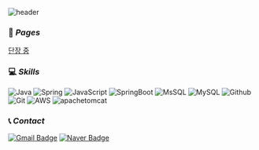 ![header](https://capsule-render.vercel.app/api?type=soft&color=EAEAEA&height=100&section=header&text=Seulhui%20Lee&fontSize=50&fontColor=2B2B2B)

### 💾 _Pages_
[단장 중](https://seul-pace.github.io/)

### 💻 _Skills_

![Java](https://img.shields.io/badge/java-007396?style=for-the-badge&logo=java&logoColor=white) ![Spring](https://img.shields.io/badge/Spring-6DB33F.svg?&style=for-the-badge&logo=Spring&logoColor=white) ![JavaScript](https://img.shields.io/badge/JavaScript-F7DF1E.svg?&style=for-the-badge&logo=JavaScript&logoColor=white) ![SpringBoot](https://img.shields.io/badge/SpringBoot-6DB33F.svg?&style=for-the-badge&logo=SpringBoot&logoColor=white) ![MsSQL](https://img.shields.io/badge/MsSQL-CC2927.svg?&style=for-the-badge&logo=Microsoftsqlserver&logoColor=white) ![MySQL](https://img.shields.io/badge/MySQL-4479A1.svg?&style=for-the-badge&logo=Mysql&logoColor=white)
![Github](https://img.shields.io/badge/github-181717?style=for-the-badge&logo=github&logoColor=white) ![Git](https://img.shields.io/badge/Git-F05032.svg?&style=for-the-badge&logo=Git&logoColor=white) ![AWS](https://img.shields.io/badge/amazonaws-232F3E?style=for-the-badge&logo=amazonaws&logoColor=white) ![apachetomcat](https://img.shields.io/badge/apachetomcat-F8DC75?style=for-the-badge&logo=apachetomcat&logoColor=white)

### 📞 _Contact_
[![Gmail Badge](https://img.shields.io/badge/Gmail-d14836?style=flat-square&logo=Gmail&logoColor=white&link=mailto:=dltmfgml1214@gmail.com)](mailto:dltmfgml1214@gmail.com) [![Naver Badge](https://img.shields.io/badge/Naver-03C75A?style=flat-square&logo=Naver&logoColor=white&link=mailto:lsh9412@naver.com)](mailto:lsh9412@naver.com)
